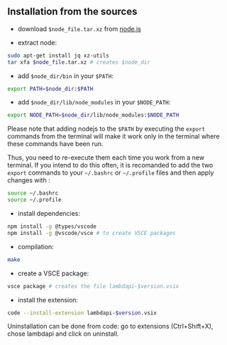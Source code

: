 Installation from the sources
-----------------------------

- download `$node_file.tar.xz` from [node.js](https://nodejs.org/)

- extract node:

```bash
sudo apt-get install jq xz-utils
tar xfa $node_file.tar.xz # creates $node_dir
```

- add `$node_dir/bin` in your `$PATH`:

```bash
export PATH=$node_dir:$PATH
```

- add `$node_dir/lib/node_modules` in your `$NODE_PATH`:

```bash
export NODE_PATH=$node_dir/lib/node_modules:$NODE_PATH
```

Please note that adding nodejs to the `$PATH` by executing the `export` commands from the terminal will make it work only in the terminal where these commands have been run. 

Thus, you need to re-execute them each time you work from a new terminal.
If you intend to do this often, it is recomanded to add the two `export` commands to your `~/.bashrc` or `~/.profile` files and then apply changes with :
 ```bash
 source ~/.bashrc
 source ~/.profile
 ```

- install dependencies:

```bash
npm install -g @types/vscode
npm install -g @vscode/vsce # to create VSCE packages
```

- compilation:

```bash
make
```

- create a VSCE package:

```bash
vsce package # creates the file lambdapi-$version.vsix
```

- install the extension:

```bash
code --install-extension lambdapi-$version.vsix
```

Uninstallation can be done from code: go to extensions (Ctrl+Shift+X),
chose lambdapi and click on uninstall.
